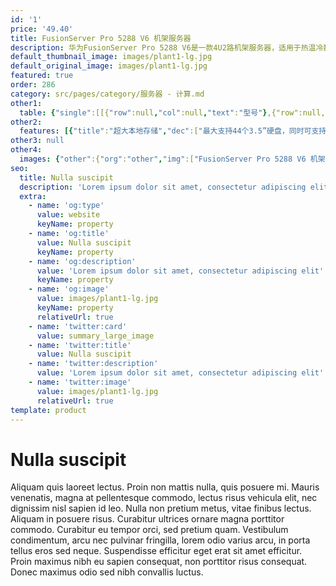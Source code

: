```yaml
---
id: '1'
price: '49.40'
title: FusionServer Pro 5288 V6 机架服务器
description: 华为FusionServer Pro 5288 V6是一款4U2路机架服务器，适用于热温冷数据分级部署、历史数据归档等业务需求，凭借高效设计，在确保卓越计算性能的同时，提供灵活、超大容量的本地存储扩展能力，降低数据存储成本。5288 V6在4U空间里可配置2路英特尔®至强®可扩展处理器、32条DDR4内存及44*3.5" +4*NVMe SSD）的本地存储资源。集成DEMT智能功耗管理、FDM智能故障管理等专利技术，可选配华为FusionDirector全生命周期管理软件，能够有效降低运营成本、提升投资回报。
default_thumbnail_image: images/plant1-lg.jpg
default_original_image: images/plant1-lg.jpg
featured: true
order: 286
category: src/pages/category/服务器 - 计算.md
other1: 
  table: {"single":[[{"row":null,"col":null,"text":"型号"},{"row":null,"col":"3","text":"FusionServer Pro 5288 V6"}],[{"row":null,"col":null,"text":"形态"},{"row":null,"col":"3","text":"4U 机架服务器"}],[{"row":null,"col":null,"text":"处理器"},{"row":null,"col":"3","text":"1/2个第三代英特尔®至强®可扩展处理器（Ice Lake）（8300/6300/5300/4300系列），最高270W"}],[{"row":null,"col":null,"text":"芯片组"},{"row":null,"col":"3","text":"Intel® C621A"}],[{"row":null,"col":null,"text":"内存"},{"row":null,"col":"3","text":"32个DDR4内存插槽，最高3200MT/s；最多16条英特尔®傲腾™持久内存200系列，最高3200MT/s"}],[{"row":null,"col":null,"text":"本地存储"},{"row":null,"col":"3","text":"支持多种不同的硬盘配置，硬盘支持热插拔：\n• 可配置36-44个3.5英寸SAS/SATA硬盘，同时可配置4个NVMe SSD\n• 可配置24个3.5英寸SAS/SATA前置硬盘\n• 可配置4个3.5英寸SAS/SATA内置硬盘\n• 可配置16个3.5英寸SAS/SATA+4个2.5英寸SAS/SATA/NVMe后置硬盘\n• 可配置12个3.5英寸SAS/SATA+8个2.5英寸后置硬盘（4个2.5英寸硬盘+4个2.5英寸SAS/SATA/NVMe）\n支持Flash存储：\n• 双M.2 SSDs"}],[{"row":null,"col":null,"text":"RAID支持"},{"row":null,"col":"3","text":"可选配支持RAID0、1、5、50、6、60等，支持Cache超级电容保护，提供RAID级别迁移、磁盘漫游、自诊断、Web远程设置等功能，支持多种网络扩展能力"}],[{"row":null,"col":null,"text":"网络"},{"row":null,"col":"3","text":"OCP 3.0网卡\n• 2个FLEX IO插卡槽位分别支持2个OCP 3.0网卡，支持按需选配。\n• 支持多种OCP 3.0网卡。\n• 支持热插拔。"}],[{"row":null,"col":null,"text":"PCIe扩展"},{"row":null,"col":"3","text":"最多11个PCIe 4.0扩展槽位，包括1个RAID卡专用的PCIe扩展槽位，2个OPC3.0专用FLEX IO扩展槽位，8个标准PCIe4.0扩展槽位"}],[{"row":null,"col":null,"text":"风扇"},{"row":null,"col":"3","text":"4个热拔插风扇，支持N+1冗余"}],[{"row":null,"col":null,"text":"电源"},{"row":null,"col":"3","text":"可配置2个冗余热插拔电源，支持1+1冗余，可选规格如下：\n• 900W AC白金/钛金电源（输入：100V AC～240V AC或192V DC～288V DC）\n• 1500W AC白金电源\n  1000W（输入：100V AC～127V AC）\n  1500W（输入：200V AC～240V AC或192V DC～288V DC）\n• 2000W AC白金电源\n  1800W（输入：200V AC～220V AC或192V DC～200V DC）\n  2000W（输入：220V AC～240V AC或200V DC～288V DC）"}],[{"row":null,"col":null,"text":"管理"},{"row":null,"col":"3","text":"华为iBMC芯片集成1个专用管理GE网口，提供全面的故障诊断、自动化运维、硬件安全加固等管理特性\n• iBMC支持Redﬁsh、SNMP、IPMI2.0等标准接口；提供基于HTML5/VNC KVM的远程管理界面；支持监控、诊断、配置、 Agentless及远程控制等带外管理功能，简化管理复杂度\n• 可选配华为FusionDirector管理软件，提供五大智能等高级管理特性，实现全生命周期智能化、自动化、可视化、精细化管理"}],[{"row":null,"col":null,"text":"操作系统"},{"row":null,"col":"3","text":"Microsoft Windows Server、SUSE Linux Enterprise Server、VMware ESXi、Red Hat Enterprise Linux、CentOS、Oracle Ubuntu、Debian、openEuler等"}],[{"row":null,"col":null,"text":"安全特性"},{"row":null,"col":"3","text":"支持加电密码、管理员密码、TPM 2.0、安全面板 、安全启动、开盖检测等安全特性"}],[{"row":null,"col":null,"text":"工作温度"},{"row":null,"col":"3","text":"工作温度：5℃～40℃（41ºF～104ºF）（符合ASHRAE Class A1/A2/A3）"}],[{"row":null,"col":null,"text":"产品认证"},{"row":null,"col":"3","text":"CE、UL、CCC、FCC、VCCI、RoHS等"}],[{"row":null,"col":null,"text":"安装套件"},{"row":null,"col":"3","text":"支持L型滑道、可伸缩滑道、抱轨"}],[{"row":null,"col":null,"text":"尺寸(高x宽x深)"},{"row":null,"col":"3","text":"机箱尺寸：175 mm×447 mm×790 mm"}]]}
other2:
  features: [{"title":"超大本地存储","dec":["最大支持44个3.5”硬盘，同时可支持4*NVMe，满足温冷数据存储及高速存储介质需求"]},{"title":"超强视频分析存储","dec":["支持8个半高半长GPU卡加速卡，最高提供640路FHD视频分析，同时可支持36*3.5”硬盘，满足视频分析和大容量存储需求"]},{"title":"多样灵活扩展","dec":["2个OCP3.0网卡，可热插拔\n11个PCIe 4.0 扩展插槽\n2个M.2 SSD，热插拔，硬RAID"]}]
other3: null
other4:
  images: {"other":{"org":"other","img":["FusionServer Pro 5288 V6 机架服务器.png"]}}
seo:
  title: Nulla suscipit
  description: 'Lorem ipsum dolor sit amet, consectetur adipiscing elit'
  extra:
    - name: 'og:type'
      value: website
      keyName: property
    - name: 'og:title'
      value: Nulla suscipit
      keyName: property
    - name: 'og:description'
      value: 'Lorem ipsum dolor sit amet, consectetur adipiscing elit'
      keyName: property
    - name: 'og:image'
      value: images/plant1-lg.jpg
      keyName: property
      relativeUrl: true
    - name: 'twitter:card'
      value: summary_large_image
    - name: 'twitter:title'
      value: Nulla suscipit
    - name: 'twitter:description'
      value: 'Lorem ipsum dolor sit amet, consectetur adipiscing elit'
    - name: 'twitter:image'
      value: images/plant1-lg.jpg
      relativeUrl: true
template: product
---
```


# Nulla suscipit

Aliquam quis laoreet lectus. Proin non mattis nulla, quis posuere mi. Mauris venenatis, magna at pellentesque commodo, lectus risus vehicula elit, nec dignissim nisl sapien id leo. Nulla non pretium metus, vitae finibus lectus. Aliquam in posuere risus. Curabitur ultrices ornare magna porttitor commodo. Curabitur eu tempor orci, sed pretium quam. Vestibulum condimentum, arcu nec pulvinar fringilla, lorem odio varius arcu, in porta tellus eros sed neque. Suspendisse efficitur eget erat sit amet efficitur. Proin maximus nibh eu sapien consequat, non porttitor risus consequat. Donec maximus odio sed nibh convallis luctus.